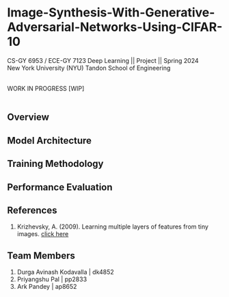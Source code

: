 # Image-Synthesis-With-Generative-Adversarial-Networks-Using-CIFAR-10

CS-GY 6953 / ECE-GY 7123 Deep Learning || Project || Spring 2024 <br />
New York University (NYU) Tandon School of Engineering <br /> <br />

WORK IN PROGRESS [WIP] <br /> <br />

## Overview



## Model Architecture



## Training Methodology



## Performance Evaluation



## References

1. Krizhevsky, A. (2009). Learning multiple layers of features from tiny images. [click here](https://www.cs.toronto.edu/~kriz/cifar.html)

## Team Members
1. Durga Avinash Kodavalla | dk4852 <br />
2. Priyangshu Pal | pp2833 <br />
3. Ark Pandey | ap8652 <br />
